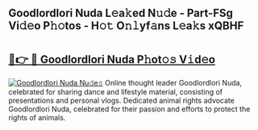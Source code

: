 ## Goodlordlori Nuda L𝚎a𝚔ed N𝚞𝚍e - Part-FSg Vi𝚍𝚎o P𝚑𝚘tos - H𝚘𝚝 O𝚗𝚕yf𝚊ns L𝚎a𝚔s xQBHF

# <h2><a href="http://kf7123.oniu.top/?m=Goodlordlori+Nuda">🔗👉 🔴 Goodlordlori Nuda P𝚑ot𝚘𝚜 V𝚒d𝚎o</a></h2>

[![Goodlordlori Nuda Nu𝚍e𝚜](https://i.imgur.com/0qMVB7G.gif)](http://kf7123.oniu.top/?m=Goodlordlori+Nuda)
Online thought leader Goodlordlori Nuda, celebrated for sharing dance and lifestyle material, consisting of presentations and personal vlogs. Dedicated animal rights advocate Goodlordlori Nuda, celebrated for their passion and efforts to protect the rights of animals.  
